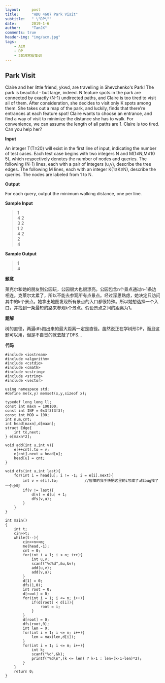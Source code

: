 ```yaml
---
layout:     post
title:      "HDU 4607 Park Visit"
subtitle:   " \"DP\""
date:       2019-1-6
author:     "TanJX"
comments: true
header-img: "img/acm.jpg"
tags:
    - ACM
    - DP
    - 2019寒假集训
---
```


## Park Visit

Claire and her little friend, ykwd, are travelling in Shevchenko's Park! The park is beautiful - but large, indeed. N feature spots in the park are connected by exactly (N-1) undirected paths, and Claire is too tired to visit all of them. After consideration, she decides to visit only K spots among them. She takes out a map of the park, and luckily, finds that there're entrances at each feature spot! Claire wants to choose an entrance, and find a way of visit to minimize the distance she has to walk. For convenience, we can assume the length of all paths are 1. 
Claire is too tired. Can you help her? 

**Input**

An integer T(T≤20) will exist in the first line of input, indicating the number of test cases. 
Each test case begins with two integers N and M(1≤N,M≤10 5), which respectively denotes the number of nodes and queries. 
The following (N-1) lines, each with a pair of integers (u,v), describe the tree edges. 
The following M lines, each with an integer K(1≤K≤N), describe the queries. 
The nodes are labeled from 1 to N. 

**Output**

For each query, output the minimum walking distance, one per line.

**Sample Input**

>1<br>
4 2<br>
3 2<br>
1 2<br>
4 2<br>
2<br>
4<br>

**Sample Output**

>1<br>
4<br>

**题意**

莱克尔和她的朋友到公园玩，公园很大也很漂亮。公园包含n个景点通过n-1条边相连。克莱尔太累了，所以不能去参观所有点景点。经过深思熟虑，她决定只访问其中的k个景点。她拿出地图发现所有景点的入口都很特殊。所以她想选择一个入口，并找到一条最短的路来参观k个景点。假设景点之间的距离为1。

**题解**

树的直径，两遍dfs跑出来的最大距离一定是直径。虽然说正在学树形DP，而且这题可以用，但是不自觉的就去敲了DFS...

**代码**

```
#include <iostream>
#include <algorithm>
#include <cstdio>
#include <cmath>
#include <cstring>
#include <string>
#include <vector>

using namespace std;
#define me(x,y) memset(x,y,sizeof x);

typedef long long ll;
const int maxn = 100100;
const int INF = 0x3f3f3f3f;
const int MOD = 100;
int n,m,cnt;
int head[maxn],d[maxn];
struct Edge{
    int to,next;
} e[maxn*2];

void add(int u,int v){
    e[++cnt].to = v;
    e[cnt].next = head[u];
    head[u] = cnt;
}

void dfs(int u,int last){
    for(int i = head[u]; i != -1; i = e[i].next){
        int v = e[i].to;            //智障的我手快把这里的i写成了u找bug找了一个小时
        if(v != last){
            d[v] = d[u] + 1;
            dfs(v,u);
        }
    }
}

int main()
{
    int t;
    cin>>t;
    while(t--){
        cin>>n>>m;
        me(head,-1);
        cnt = 0;
        for(int i = 1; i < n; i++){
            int u,v;
            scanf("%d%d",&u,&v);
            add(u,v);
            add(v,u);
        }
        d[1] = 0;
        dfs(1,0);
        int root = 0;
        d[root] = 0;
        for(int i = 1; i <= n; i++){
            if(d[root] < d[i]){
                root = i;
            }
        }
        d[root] = 0;
        dfs(root,0);
        int len = 0;
        for(int i = 1; i <= n; i++){
            len = max(len,d[i]);
        }
        for(int i = 1; i <= m; i++){
            int k;
            scanf("%d",&k);
            printf("%d\n",(k <= len) ? k-1 : len+(k-1-len)*2);
        }
    }
    return 0;
}

```